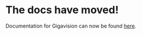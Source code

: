 The docs have moved!
==================

Documentation for Gigavision can now be found [here](https://borevitzlab.github.io/Gigavision).


